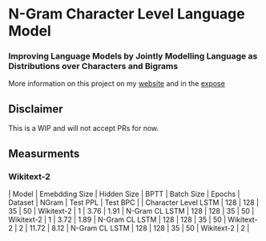 # N-Gram Character Level Language Model

### Improving Language Models by Jointly Modelling Language as Distributions over Characters and Bigrams

More information on this project on my [website](https://hallerpatrick.github.io/) and in the [expose](https://s3.us-west-2.amazonaws.com/secure.notion-static.com/a3d605bc-4314-4101-937b-5b8763421361/Expose_NLP-6.pdf?X-Amz-Algorithm=AWS4-HMAC-SHA256&X-Amz-Content-Sha256=UNSIGNED-PAYLOAD&X-Amz-Credential=AKIAT73L2G45EIPT3X45%2F20220221%2Fus-west-2%2Fs3%2Faws4_request&X-Amz-Date=20220221T173652Z&X-Amz-Expires=86400&X-Amz-Signature=45dd6b2619d195482c955e809fb7ba0cd167e4d442c6c425b5050b7b01e22926&X-Amz-SignedHeaders=host&response-content-disposition=filename%20%3D%22Expose_NLP-6.pdf%22&x-id=GetObject)


## Disclaimer

This is a WIP and will not accept PRs for now.


## Measurments

### Wikitext-2

| Model | Emebdding Size | Hidden Size | BPTT | Batch Size | Epochs | Dataset | NGram | Test PPL | Test BPC |
| Character Level LSTM | 128 | 128 | 35 | 50 | Wikitext-2 | 1 | 3.76 | 1.91
| N-Gram CL LSTM | 128 | 128 | 35 | 50 | Wikitext-2 | 1 | 3.72 | 1.89
| N-Gram CL LSTM | 128 | 128 | 35 | 50 | Wikitext-2 | 2 | 11.72 | 8.12
| N-Gram CL LSTM | 128 | 128 | 35 | 50 | Wikitext-2 | 2 | 

